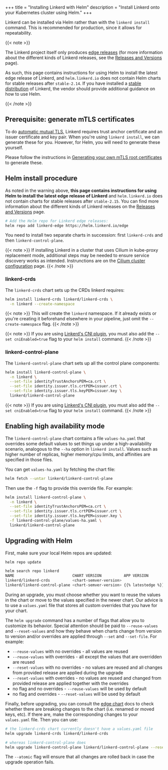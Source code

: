 +++
title = "Installing Linkerd with Helm"
description = "Install Linkerd onto your Kubernetes cluster using Helm."
+++

Linkerd can be installed via Helm rather than with the `linkerd install`
command. This is recommended for production, since it allows for repeatability.

{{< note >}}

The Linkerd project itself only produces [edge releases](/releases/) (for more
information about the different kinds of Linkerd releases, see the [Releases
and Versions](/releases/) page).

As such, this page contains instructions for using Helm to install the latest
edge release of Linkerd, and `helm.linkerd.io` does not contain Helm charts
for stable releases after `stable-2.14`. If you have installed a [stable
distribution](/releases/#stable) of Linkerd, the vendor should provide
additional guidance on how to use Helm.

{{< /note >}}

## Prerequisite: generate mTLS certificates

To do [automatic mutual TLS](../../features/automatic-mtls/), Linkerd requires
trust anchor certificate and an issuer certificate and key pair. When you're
using `linkerd install`, we can generate these for you. However, for Helm, you
will need to generate these yourself.

Please follow the instructions in
[Generating your own mTLS root certificates](../generate-certificates/) to
generate these.

## Helm install procedure

As noted in the warning above, **this page contains instructions for using
Helm to install the latest edge release of Linkerd** and `helm.linkerd.io`
does not contain charts for stable releases after `stable-2.15`. You can find
more information about the different kinds of Linkerd releases on the
[Releases and Versions](/releases/) page.

```bash
# Add the Helm repo for Linkerd edge releases:
helm repo add linkerd-edge https://helm.linkerd.io/edge
```

You need to install two separate charts in succession: first `linkerd-crds` and
then `linkerd-control-plane`.

{{< note >}} If installing Linkerd in a cluster that uses Cilium in kube-proxy
replacement mode, additional steps may be needed to ensure service discovery
works as intended. Instrunctions are on the
[Cilium cluster configuration](../../reference/cluster-configuration/#cilium)
page. {{< /note >}}

### linkerd-crds

The `linkerd-crds` chart sets up the CRDs linkerd requires:

```bash
helm install linkerd-crds linkerd/linkerd-crds \
  -n linkerd --create-namespace
```

{{< note >}} This will create the `linkerd` namespace. If it already exists or
you're creating it beforehand elsewhere in your pipeline, just omit the
`--create-namespace` flag. {{< /note >}}

{{< note >}} If you are using [Linkerd's CNI plugin](../../features/cni/), you
must also add the `--set cniEnabled=true` flag to your `helm install` command.
{{< /note >}}

### linkerd-control-plane

The `linkerd-control-plane` chart sets up all the control plane components:

```bash
helm install linkerd-control-plane \
  -n linkerd \
  --set-file identityTrustAnchorsPEM=ca.crt \
  --set-file identity.issuer.tls.crtPEM=issuer.crt \
  --set-file identity.issuer.tls.keyPEM=issuer.key \
  linkerd/linkerd-control-plane
```

{{< note >}} If you are using [Linkerd's CNI plugin](../../features/cni/), you
must also add the `--set cniEnabled=true` flag to your `helm install` command.
{{< /note >}}

## Enabling high availability mode

The `linkerd-control-plane` chart contains a file `values-ha.yaml` that
overrides some default values to set things up under a high-availability
scenario, analogous to the `--ha` option in `linkerd install`. Values such as
higher number of replicas, higher memory/cpu limits, and affinities are
specified in those files.

You can get `values-ha.yaml` by fetching the chart file:

```bash
helm fetch --untar linkerd/linkerd-control-plane
```

Then use the `-f` flag to provide this override file. For example:

```bash
helm install linkerd-control-plane \
  -n linkerd \
  --set-file identityTrustAnchorsPEM=ca.crt \
  --set-file identity.issuer.tls.crtPEM=issuer.crt \
  --set-file identity.issuer.tls.keyPEM=issuer.key \
  -f linkerd-control-plane/values-ha.yaml \
  linkerd/linkerd-control-plane
```

## Upgrading with Helm

First, make sure your local Helm repos are updated:

```bash
helm repo update

helm search repo linkerd
NAME                          CHART VERSION          APP VERSION              DESCRIPTION
linkerd/linkerd-crds          <chart-semver-version>                          Linkerd gives you observability, reliability, and securit...
linkerd/linkerd-control-plane <chart-semver-version> {{% latestedge %}}       Linkerd gives you observability, reliability, and securit...
```

During an upgrade, you must choose whether you want to reuse the values in the
chart or move to the values specified in the newer chart. Our advice is to use a
`values.yaml` file that stores all custom overrides that you have for your
chart.

The `helm upgrade` command has a number of flags that allow you to customize its
behavior. Special attention should be paid to `--reuse-values` and
`--reset-values` and how they behave when charts change from version to version
and/or overrides are applied through `--set` and `--set-file`. For example:

- `--reuse-values` with no overrides - all values are reused
- `--reuse-values` with overrides - all except the values that are overridden
  are reused
- `--reset-values` with no overrides - no values are reused and all changes from
  provided release are applied during the upgrade
- `--reset-values` with overrides - no values are reused and changed from
  provided release are applied together with the overrides
- no flag and no overrides - `--reuse-values` will be used by default
- no flag and overrides - `--reset-values` will be used by default

Finally, before upgrading, you can consult the
[edge chart](https://artifacthub.io/packages/helm/linkerd2-edge/linkerd-control-plane#values)
docs to check whether there are breaking changes to the chart (i.e.
renamed or moved keys, etc). If there are, make the corresponding changes to
your `values.yaml` file. Then you can use:

```bash
# the linkerd-crds chart currently doesn't have a values.yaml file
helm upgrade linkerd-crds linkerd/linkerd-crds

# whereas linkerd-control-plane does
helm upgrade linkerd-control-plane linkerd/linkerd-control-plane --reset-values -f values.yaml --atomic
```

The `--atomic` flag will ensure that all changes are rolled back in case the
upgrade operation fails.
